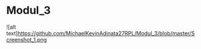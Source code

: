 # Modul_3

![alt text]https://github.com/MichaelKevinAdinata27RPL/Modul_3/blob/master/Screenshot_1.png
